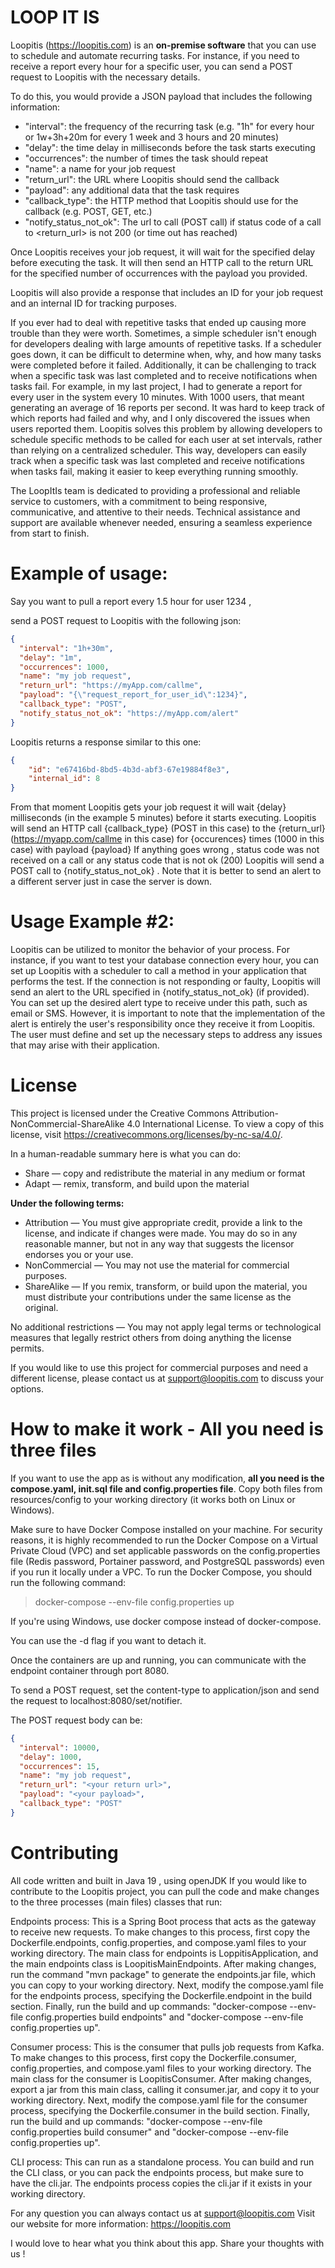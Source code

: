 
# LOOP IT IS

Loopitis (https://loopitis.com) is an **on-premise software** that you can use to schedule and automate recurring tasks. For instance, if you need to receive a report every hour for a specific user, you can send a POST request to Loopitis with the necessary details.

To do this, you would provide a JSON payload that includes the following information:

* "interval": the frequency of the recurring task (e.g. "1h" for every hour or 1w+3h+20m for every 1 week and 3 hours and 20 minutes)
* "delay": the time delay in milliseconds before the task starts executing
* "occurrences": the number of times the task should repeat
* "name": a name for your job request
* "return_url": the URL where Loopitis should send the callback
* "payload": any additional data that the task requires
* "callback_type": the HTTP method that Loopitis should use for the callback (e.g. POST, GET, etc.)
* "notify_status_not_ok": The url to call (POST call) if status code of a call to <return_url> is not 200 (or time out has reached) 

Once Loopitis receives your job request, it will wait for the specified delay before executing the task. It will then send an HTTP call to the return URL for the specified number of occurrences with the payload you provided.

Loopitis will also provide a response that includes an ID for your job request and an internal ID for tracking purposes.

If you ever had to deal with repetitive tasks that ended up causing more trouble than they were worth. Sometimes, a simple scheduler isn't enough for developers dealing with large amounts of repetitive tasks. If a scheduler goes down, it can be difficult to determine when, why, and how many tasks were completed before it failed. Additionally, it can be challenging to track when a specific task was last completed and to receive notifications when tasks fail. For example, in my last project, I had to generate a report for every user in the system every 10 minutes. With 1000 users, that meant generating an average of 16 reports per second. It was hard to keep track of which reports had failed and why, and I only discovered the issues when users reported them. Loopitis solves this problem by allowing developers to schedule specific methods to be called for each user at set intervals, rather than relying on a centralized scheduler. This way, developers can easily track when a specific task was last completed and receive notifications when tasks fail, making it easier to keep everything running smoothly.

The LoopItIs team is dedicated to providing a professional and reliable service to customers, with a commitment to being responsive, communicative, and attentive to their needs. Technical assistance and support are available whenever needed, ensuring a seamless experience from start to finish.

# Example of usage: 
Say you want to pull a report every 1.5 hour for user 1234 , 

send a POST request to Loopitis with the following json: 
```json
{
  "interval": "1h+30m",
  "delay": "1m",    
  "occurrences": 1000,
  "name": "my job request",
  "return_url": "https://myApp.com/callme",  
  "payload": "{\"request_report_for_user_id\":1234}",
  "callback_type": "POST",
  "notify_status_not_ok": "https://myApp.com/alert"
}
```

Loopitis returns a response similar to this one:
```json
{
    "id": "e67416bd-8bd5-4b3d-abf3-67e19884f8e3",
    "internal_id": 8
}
```
 

From that moment Loopitis gets your job request it will wait {delay} milliseconds (in the example 5 minutes) before it starts executing. 
Loopitis will send an HTTP call {callback_type} (POST in this case) to the {return_url} (https://myapp.com/callme in this case) for {occurences} times (1000 in this case) with payload {payload} 
If anything goes wrong , status code was not received on a call or any status code that is not ok (200) Loopitis will send a POST call to {notify_status_not_ok} . Note that it is better to send an alert to a different server just in case the server is down.

# Usage Example #2:
Loopitis can be utilized to monitor the behavior of your process. For instance, if you want to test your database connection every hour, you can set up Loopitis with a scheduler to call a method in your application that performs the test. If the connection is not responding or faulty, Loopitis will send an alert to the URL specified in {notify_status_not_ok} (if provided). You can set up the desired alert type to receive under this path, such as email or SMS. However, it is important to note that the implementation of the alert is entirely the user's responsibility once they receive it from Loopitis. The user must define and set up the necessary steps to address any issues that may arise with their application.


# **License**

This project is licensed under the Creative Commons Attribution-NonCommercial-ShareAlike 4.0 International License. To view a copy of this license, visit https://creativecommons.org/licenses/by-nc-sa/4.0/.

In a human-readable summary here is what you can do:
* Share — copy and redistribute the material in any medium or format
* Adapt — remix, transform, and build upon the material

**Under the following terms:**
* Attribution — You must give appropriate credit, provide a link to the license, and indicate if changes were made. You may do so in any reasonable manner, but not in any way that suggests the licensor endorses you or your use.
* NonCommercial — You may not use the material for commercial purposes.
* ShareAlike — If you remix, transform, or build upon the material, you must distribute your contributions under the same license as the original.

No additional restrictions — You may not apply legal terms or technological measures that legally restrict others from doing anything the license permits.

If you would like to use this project for commercial purposes and need a different license, please contact us at support@loopitis.com to discuss your options.

# **How to make it work** - All you need is three files


If you want to use the app as is without any modification, **all you need is the compose.yaml, init.sql file and config.properties file**. Copy both files from resources/config to your working directory (it works both on Linux or Windows).

Make sure to have Docker Compose installed on your machine. For security reasons, it is highly recommended to run the Docker Compose on a Virtual Private Cloud (VPC) and set applicable passwords on the config.properties file (Redis password, Portainer password, and PostgreSQL passwords) even if you run it locally under a VPC. To run the Docker Compose, you should run the following command:


> docker-compose --env-file config.properties up

If you're using Windows, use docker compose instead of docker-compose.

You can use the -d flag if you want to detach it.

Once the containers are up and running, you can communicate with the endpoint container through port 8080.

To send a POST request, set the content-type to application/json and send the request to localhost:8080/set/notifier.

The POST request body can be:

```json
{
  "interval": 10000,
  "delay": 1000,
  "occurrences": 15,
  "name": "my job request",
  "return_url": "<your return url>",
  "payload": "<your payload>",
  "callback_type": "POST"
}
```
  
# **Contributing**
All code written and built in Java 19 , using openJDK
If you would like to contribute to the Loopitis project, you can pull the code and make changes to the three processes (main files) classes that run:

Endpoints process: This is a Spring Boot process that acts as the gateway to receive new requests. To make changes to this process, first copy the Dockerfile.endpoints, config.properties, and compose.yaml files to your working directory. The main class for endpoints is LoppitisApplication, and the main endpoints class is LoopitisMainEndpoints. After making changes, run the command "mvn package" to generate the endpoints.jar file, which you can copy to your working directory. Next, modify the compose.yaml file for the endpoints process, specifying the Dockerfile.endpoint in the build section. Finally, run the build and up commands: "docker-compose --env-file config.properties build endpoints" and "docker-compose --env-file config.properties up".

Consumer process: This is the consumer that pulls job requests from Kafka. To make changes to this process, first copy the Dockerfile.consumer, config.properties, and compose.yaml files to your working directory. The main class for the consumer is LoopitisConsumer. After making changes, export a jar from this main class, calling it consumer.jar, and copy it to your working directory. Next, modify the compose.yaml file for the consumer process, specifying the Dockerfile.consumer in the build section. Finally, run the build and up commands: "docker-compose --env-file config.properties build consumer" and "docker-compose --env-file config.properties up".

CLI process: This can run as a standalone process. You can build and run the CLI class, or you can pack the endpoints process, but make sure to have the cli.jar. The endpoints process copies the cli.jar if it exists in your working directory.





For any question you can always contact us at support@loopitis.com
Visit our website for more information: https://loopitis.com

I would love to hear what you think about this app. Share your thoughts with us !



